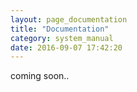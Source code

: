 ```yaml
---
layout: page_documentation
title: "Documentation"
category: system_manual
date: 2016-09-07 17:42:20
---
```



coming soon..